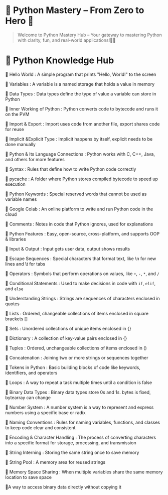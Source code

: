 # 🐍 Python Mastery – From Zero to Hero 🚀
> Welcome to Python Mastery Hub – Your gateway to mastering Python with clarity, fun, and real-world applications!🎉🔥

# 🧠 Python Knowledge Hub
🔹 Hello World : A simple program that prints "Hello, World!" to the screen

🔹 Variables : A variable is a named storage that holds a value in memory

🔹 Data Types : Data types define the type of value a variable can store in Python

🔹 Inner Working of Python : Python converts code to bytecode and runs it on the PVM 

🔹 Import & Export : Import uses code from another file, export shares code for reuse

🔹 Implicit  &Explicit Type : Implicit happens by itself, explicit needs to be done manually

🔹 Python & Its Language Connections : Python works with C, C++, Java, and others for more features

🔹 Syntax : Rules that define how to write Python code correctly

🔹 pycache : A folder where Python stores compiled bytecode to speed up execution

🔹 Python Keywords : Special reserved words that cannot be used as variable names

🔹 Google Colab : An online platform to write and run Python code in the cloud

🔹 Comments : Notes in code that Python ignores, used for explanations

🔹 Python Features : Easy, open-source, cross-platform, and supports OOP & libraries

🔹 Input & Output : Input gets user data, output shows results

🔹 Escape Sequences : Special characters that format text, like \n for new lines and \t for tabs

🔹 Operators : Symbols that perform operations on values, like `+`, `-`, `*`, and `/`

🔹 Conditional Statements : Used to make decisions in code with `if`, `elif`, and `else`

🔹 Understanding Strings : Strings are sequences of characters enclosed in quotes

🔹 Lists : Ordered, changeable collections of items enclosed in square brackets []

🔹 Sets : Unordered collections of unique items enclosed in {}

🔹 Dictionary : A collection of key-value pairs enclosed in {}

🔹 Tuples : Ordered, unchangeable collections of items enclosed in ()

🔹 Concatenation : Joining two or more strings or sequences together

🔹 Tokens in Python : Basic building blocks of code like keywords, identifiers, and operators

🔹 Loops : A way to repeat a task multiple times until a condition is false

🔹 Binary Data Types : Binary data types store 0s and 1s. bytes is fixed, bytearray can change

🔹 Number System : A number system is a way to represent and express numbers using a specific base or radix

🔹 Naming Conventions : Rules for naming variables, functions, and classes to keep code clear and consistent

🔹 Encoding & Character Handling :  The process of converting characters into a specific format for storage, processing, and transmission

🔹 String Interning : Storing the same string once to save memory

🔹 String Pool : A memory area for reused strings

🔹 Memory Space Sharing : When multiple variables share the same memory location to save space

🔹A way to access binary data directly without copying it
